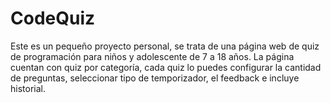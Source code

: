 # CodeQuiz
Este es un pequeño proyecto personal, se trata de una página web de quiz de programación para niños y adolescente de 7 a 18 años. La página cuentan con quiz por categoría, cada quiz lo puedes configurar la cantidad de preguntas, seleccionar tipo de temporizador, el feedback e incluye historial.
